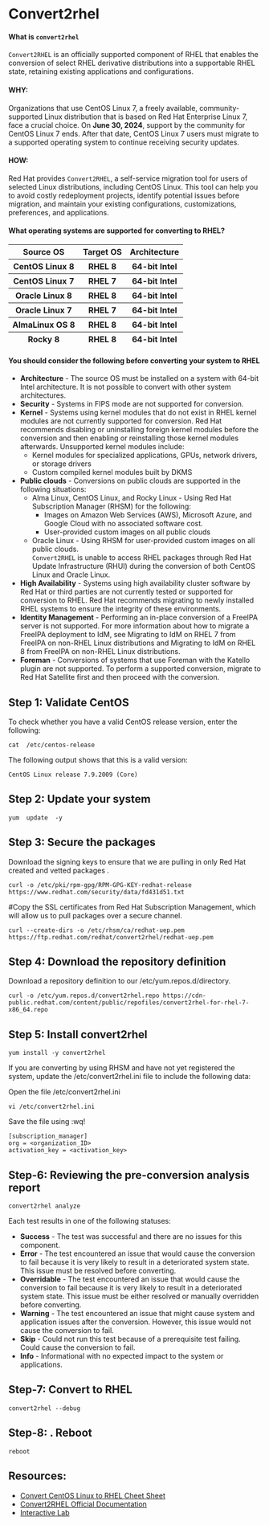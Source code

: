 
# Convert2rhel

#### What is `convert2rhel`
`Convert2RHEL` is an officially supported component of RHEL that enables the conversion of select RHEL derivative distributions into a supportable RHEL state, retaining existing applications and configurations.

#### WHY:
Organizations that use CentOS Linux 7, a freely available, community-supported Linux distribution that is based on Red Hat Enterprise Linux 7, face a crucial choice. On **June 30, 2024**, support by the community for CentOS Linux 7 ends. After that date, CentOS Linux 7 users must migrate to a supported operating system to continue receiving security updates.

#### HOW:

Red Hat provides `Convert2RHEL`, a self-service migration tool for users of selected Linux distributions, including CentOS Linux. This tool can help you to avoid costly redeployment projects, identify potential issues before migration, and maintain your existing configurations, customizations, preferences, and applications.

#### What operating systems are supported for converting to RHEL?

<table>
<thead>
<tr>
<th>Source OS</th>
<th>Target OS</th>
<th>Architecture</th> 
</tr>
<tr>
<th>CentOS Linux 8</th>
<th>RHEL 8</th>
<th>64-bit Intel</th> 
</tr>
<tr>
<th>CentOS Linux 7</th>
<th>RHEL 7</th>
<th>64-bit Intel</th> 
</tr>
<tr>
<th>Oracle Linux 8</th>
<th>RHEL 8</th>
<th>64-bit Intel</th> 
</tr>
<tr>
<th>Oracle Linux 7</th>
<th>RHEL 7</th>
<th>64-bit Intel</th> 
</tr>
<tr>
<th>AlmaLinux OS 8</th>
<th>RHEL 8</th>
<th>64-bit Intel</th> 
</tr>
<tr>
<th>Rocky 8</th>
<th>RHEL 8</th>
<th>64-bit Intel</th> 
</tr>  
</thead>
</table>

#### You should consider the following before converting your system to RHEL

- **Architecture** - The source OS must be installed on a system with 64-bit Intel architecture. It is not possible to convert with other system architectures. 				
- **Security** - Systems in FIPS mode are not supported for conversion. 				
- **Kernel** - Systems using kernel modules that do not exist in RHEL kernel modules are not currently supported for conversion. Red Hat recommends disabling or uninstalling foreign kernel modules before the conversion and then enabling or reinstalling those kernel modules afterwards. Unsupported kernel modules include: 				
    -  Kernel modules for specialized applications, GPUs, network drivers, or storage drivers 	
    -  Custom compiled kernel modules built by DKMS 		
- **Public clouds** - Conversions on public clouds are supported in the following situations: 				
  - Alma Linux, CentOS Linux, and Rocky Linux - Using Red Hat Subscription Manager (RHSM) for the following: 						
      - Images on Amazon Web Services (AWS), Microsoft Azure, and Google Cloud with no associated software cost. 								
      - User-provided custom images on all public clouds 								
  - Oracle Linux - Using RHSM for user-provided custom images on all public clouds. 						
 `Convert2RHEL` is unable to access RHEL packages through Red Hat Update Infrastructure (RHUI) during the conversion of both CentOS Linux and Oracle Linux. 						
- **High Availability** - Systems using high availability cluster software by Red Hat or third parties are not currently tested or supported for conversion to RHEL. Red Hat recommends migrating to newly installed RHEL systems to ensure the integrity of these environments. 				
- **Identity Management** - Performing an in-place conversion of a FreeIPA server is not supported. For more information about how to migrate a FreeIPA deployment to IdM, see Migrating to IdM on RHEL 7 from FreeIPA on non-RHEL Linux distributions and Migrating to IdM on RHEL 8 from FreeIPA on non-RHEL Linux distributions. 				
- **Foreman** - Conversions of systems that use Foreman with the Katello plugin are not supported. To perform a supported conversion, migrate to Red Hat Satellite first and then proceed with the conversion. 		

## Step 1: Validate CentOS

To check whether you have a valid CentOS release version, enter the following:
```
cat  /etc/centos-release
```
The following output shows that this is a valid version:
```
CentOS Linux release 7.9.2009 (Core)
```
## Step 2: Update your system
~~~
yum  update  -y
~~~

## Step 3: Secure the packages
Download the signing keys to ensure that we are pulling in only Red Hat created and vetted packages .
~~~
curl -o /etc/pki/rpm-gpg/RPM-GPG-KEY-redhat-release https://www.redhat.com/security/data/fd431d51.txt
~~~
#Copy the SSL certificates from Red Hat Subscription Management, which will allow us to pull packages over a secure channel.
~~~
curl --create-dirs -o /etc/rhsm/ca/redhat-uep.pem https://ftp.redhat.com/redhat/convert2rhel/redhat-uep.pem
~~~
## Step 4: Download the repository definition
Download a repository definition to our /etc/yum.repos.d/directory.
~~~
curl -o /etc/yum.repos.d/convert2rhel.repo https://cdn-public.redhat.com/content/public/repofiles/convert2rhel-for-rhel-7-x86_64.repo
~~~
## Step 5: Install convert2rhel
~~~
yum install -y convert2rhel
~~~


If you are converting by using RHSM and have not yet registered the system, update the /etc/convert2rhel.ini file to include the following data: 

Open the file /etc/convert2rhel.ini

~~~
vi /etc/convert2rhel.ini
~~~

Save the file using :wq!

~~~
[subscription_manager]
org = <organization_ID>
activation_key = <activation_key>
~~~

## Step-6: Reviewing the pre-conversion analysis report
~~~
convert2rhel analyze
~~~

 Each test results in one of the following statuses:
 
   - **Success** - The test was successful and there are no issues for this component.
   - **Error** - The test encountered an issue that would cause the conversion to fail because it is very likely to result in a deteriorated system state. This issue must be resolved before converting.
   - **Overridable** - The test encountered an issue that would cause the conversion to fail because it is very likely to result in a deteriorated system state. This issue must be either resolved or manually overridden before converting.
   - **Warning** - The test encountered an issue that might cause system and application issues after the conversion. However, this issue would not cause the conversion to fail.
   - **Skip** - Could not run this test because of a prerequisite test failing. Could cause the conversion to fail.
   - **Info** - Informational with no expected impact to the system or applications. 

## Step-7: Convert to RHEL
~~~
convert2rhel --debug
~~~

## Step-8: . Reboot
~~~
reboot
~~~

## **Resources:**

- [Convert CentOS Linux to RHEL Cheet Sheet](https://developers.redhat.com/cheat-sheets/convert-centos-linux-rhel)
- [Convert2RHEL Official Documentation](https://access.redhat.com/documentation/en-us/red_hat_enterprise_linux/8/html/converting_from_an_rpm-based_linux_distribution_to_rhel/index)
- [Interactive Lab](https://www.redhat.com/en/interactive-labs/migrate-red-hat-enterprise-linux-centos-linux)
  




